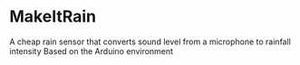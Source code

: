 # MakeItRain
A cheap rain sensor that converts sound level from a microphone to rainfall intensity
Based on the Arduino environment